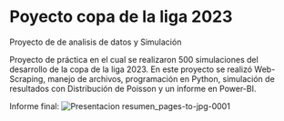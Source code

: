 # Poyecto copa de la liga 2023
Proyecto de de analisis de datos y Simulación

Proyecto de práctica en el cual se realizaron 500 simulaciones del desarrollo de la copa de la liga 2023.
En este proyecto se realizó Web-Scraping, manejo de archivos, programación en Python, simulación de resultados con Distribución de Poisson y un informe en Power-BI.

Informe final:
![Presentacion resumen_pages-to-jpg-0001](https://github.com/EstebanVeronesi/Poyecto-copa-de-la-liga-2023/assets/66653440/2a826f78-2f64-47ab-b003-f1e63bcfeae0)
